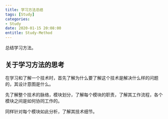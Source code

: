 ```yaml
---
title: 学习方法总结
tags: [Study]
categories:
- Study
date: 2020-01-15 20:08:00
entitle: Study-Method
---
```


总结学习方法。

<!--more-->

## 关于学习方法的思考

在学习和了解一个技术时，首先了解为什么要了解这个技术是解决什么样的问题的，其设计意图是什么。

先了解整个技术的脉络，模块划分，了解每个模块的职责，了解其工作流程，各个模块之间是如何协同工作的。

同样针对每个模块如此分析，了解其技术细节。
